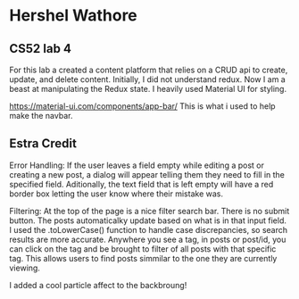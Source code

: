 # Hershel Wathore

## CS52 lab 4

For this lab a created a content platform that relies on a CRUD api to create, update, and delete content. Initially, I did not understand redux. Now I am a beast at manipulating the Redux state. I heavily used Material UI for styling.

https://material-ui.com/components/app-bar/
This is what i used to help make the navbar.

## Estra Credit

Error Handling: If the user leaves a field empty while editing a post or creating a new post, a dialog will appear telling them they need to fill in the specified field. Aditionally, the text field that is left empty will have a red border box letting the user know where their mistake was.

Filtering: At the top of the page is a nice filter search bar. There is no submit button. The posts automaticalky update based on what is in that input field. I used the .toLowerCase() function to handle case discrepancies, so search results are more accurate. Anywhere you see a tag, in posts or post/id, you can click on the tag and be brought to filter of all posts with that specific tag. This allows users to find posts simmilar to the one they are currently viewing. 

I added a cool particle affect to the backbroung!

